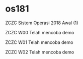 # os181
ZCZC Sistem Operasi 2018 Awal (1)

ZCZC W00 Telah mencoba demo 

ZCZC W01 Telah mencoba demo

ZCZC W02 Telah mencoba demo
